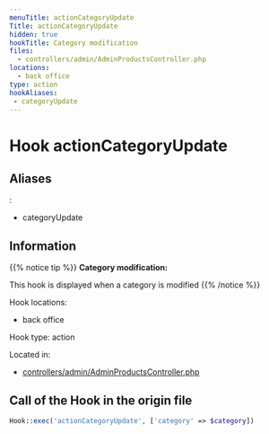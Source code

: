 ```yaml
---
menuTitle: actionCategoryUpdate
Title: actionCategoryUpdate
hidden: true
hookTitle: Category modification
files:
  - controllers/admin/AdminProductsController.php
locations:
  - back office
type: action
hookAliases:
 - categoryUpdate
---
```


# Hook actionCategoryUpdate

## Aliases
: 
 - categoryUpdate



## Information

{{% notice tip %}}
**Category modification:** 

This hook is displayed when a category is modified
{{% /notice %}}

Hook locations: 
  - back office

Hook type: action

Located in: 
  - [controllers/admin/AdminProductsController.php](https://github.com/PrestaShop/PrestaShop/blob/8.0.x/controllers/admin/AdminProductsController.php)

## Call of the Hook in the origin file

```php
Hook::exec('actionCategoryUpdate', ['category' => $category])
```